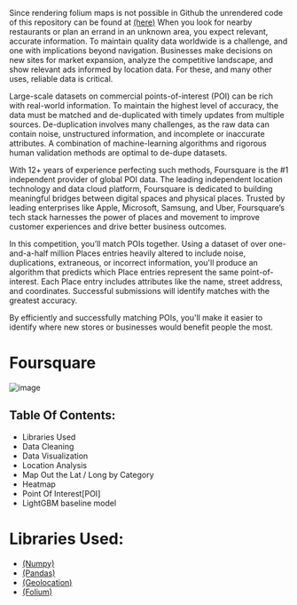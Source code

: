 Since rendering folium maps is not possible in Github the unrendered code of this repository can be found at
[(here)](http://nbviewer.org/github/Vishnu-Kota/Foursquare/blob/main/Foursquare.ipynb)
When you look for nearby restaurants or plan an errand in an unknown area, you expect relevant, accurate information. To maintain quality data worldwide is a challenge, and one with implications beyond navigation. Businesses make decisions on new sites for market expansion, analyze the competitive landscape, and show relevant ads informed by location data. For these, and many other uses, reliable data is critical.

Large-scale datasets on commercial points-of-interest (POI) can be rich with real-world information. To maintain the highest level of accuracy, the data must be matched and de-duplicated with timely updates from multiple sources. De-duplication involves many challenges, as the raw data can contain noise, unstructured information, and incomplete or inaccurate attributes. A combination of machine-learning algorithms and rigorous human validation methods are optimal to de-dupe datasets.

With 12+ years of experience perfecting such methods, Foursquare is the #1 independent provider of global POI data. The leading independent location technology and data cloud platform, Foursquare is dedicated to building meaningful bridges between digital spaces and physical places. Trusted by leading enterprises like Apple, Microsoft, Samsung, and Uber, Foursquare’s tech stack harnesses the power of places and movement to improve customer experiences and drive better business outcomes.

In this competition, you’ll match POIs together. Using a dataset of over one-and-a-half million Places entries heavily altered to include noise, duplications, extraneous, or incorrect information, you'll produce an algorithm that predicts which Place entries represent the same point-of-interest. Each Place entry includes attributes like the name, street address, and coordinates. Successful submissions will identify matches with the greatest accuracy.

By efficiently and successfully matching POIs, you'll make it easier to identify where new stores or businesses would benefit people the most.


# Foursquare
![image](https://user-images.githubusercontent.com/65905342/169336470-6e1c98a9-1c1f-412f-b861-4067fc0215a6.png)

## Table Of Contents:
- Libraries Used
- Data Cleaning
- Data Visualization
- Location Analysis
- Map Out the Lat / Long by Category
- Heatmap
- Point Of Interest[POI]
- LightGBM baseline model
# Libraries Used:
- [(Numpy)](https://numpy.org/install/)
- [(Pandas)](https://pandas.pydata.org/)
- [(Geolocation)](https://pypi.org/project/geolocation-python/)
- [(Folium)](https://pypi.org/project/folium/)
